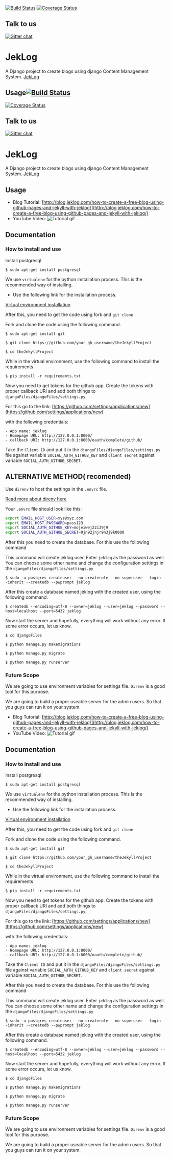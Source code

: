 [![Build Status](https://travis-ci.org/singh1114/theJekyllProject.svg?branch=master)](https://travis-ci.org/singh1114/theJekyllProject)
[![Coverage Status](https://coveralls.io/repos/github/singh1114/theJekyllProject/badge.svg?branch=master)](https://coveralls.io/github/singh1114/theJekyllProject?branch=master)

## Talk to us
[![Gitter chat](https://badges.gitter.im/django-jeklog/gitter.png)](https://gitter.im/django-jeklog/Lobby)
# JekLog
A Django project to create blogs using django Content Management System.
[JekLog](http://jeklog.com)

## Usage[![Build Status](https://travis-ci.org/singh1114/theJekyllProject.svg?branch=master)](https://travis-ci.org/singh1114/theJekyllProject)
[![Coverage Status](https://coveralls.io/repos/github/singh1114/theJekyllProject/badge.svg?branch=master)](https://coveralls.io/github/singh1114/theJekyllProject?branch=master)

## Talk to us
[![Gitter chat](https://badges.gitter.im/django-jeklog/gitter.png)](https://gitter.im/django-jeklog/Lobby)
# JekLog
A Django project to create blogs using django Content Management System.
[JekLog](http://jeklog.com)

## Usage

- Blog Tutorial:
	[http://blog.jeklog.com/how-to-create-a-free-blog-using-github-pages-and-jekyll-with-jeklog/](http://blog.jeklog.com/how-to-create-a-free-blog-using-github-pages-and-jekyll-with-jeklog/)
- YouTube Video:
	![Tutorial gif](https://i.imgur.com/1utmaOM.gif)


## Documentation

### How to install and use

Install postgresql

```$ sudo apt-get install postgresql```

We use `virtualenv` for the python installation process. This is the recommended way of installing.

- Use the following link for the installation process.

[Virtual environment installation](http://singh1114.github.io/blog/how-to-install-django-using-virtual-environment/)

After this, you need to get the code using fork and `git clone`

Fork and clone the code using the following command.

```$ sudo apt-get install git```

```$ git clone https://github.com/your_gh_username/theJekyllProject```

```$ cd theJekyllProject```

While in the virtual environment, use the following command to install the requirements

```$ pip install -r requirements.txt```

Now you need to get tokens for the github app. Create the tokens with proper callback URI and add both things to `djangoFiles/djangoFiles/settings.py`.

For this go to the link: [https://github.com/settings/applications/new](https://github.com/settings/applications/new)

with the following credentials:

	- App name: jeklog
	- Homepage URL: http://127.0.0.1:8000/
	- callback URI: http://127.0.0.1:8000/oauth/complete/github/

Take the `Client ID` and put it in the `djangoFiles/djangoFiles/settings.py` file against variable `SOCIAL_AUTH_GITHUB_KEY` and `client secret` against variable `SOCIAL_AUTH_GITHUB_SECRET`.

## ALTERNATIVE METHOD( recomended)

Use `direnv` to host the settings in the `.envrc` file.

[Read more about direnv here](http://blog.ranvirsingh.me/dir-env-to-create-environment-variables-in-ubuntu/)

Your `.envrc` file should look like this:

```bash
export EMAIL_HOST_USER=xyz@xyz.com                                      
export EMAIL_HOST_PASSWORD=pass123                                     
export SOCIAL_AUTH_GITHUB_KEY=mojeiwej22i39j9                              
export SOCIAL_AUTH_GITHUB_SECRET=0jn92jnjr9n3j9k0000
```

After this you need to create the database. For this use the following command

This command will create jeklog user. Enter `jeklog` as the password as well. You can choose some other name and change the configuration settings in the `djangoFiles/djangoFiles/settings.py`

```$ sudo -u postgres createuser --no-createrole --no-superuser --login --inherit --createdb --pwprompt jeklog```

After this create a database named jeklog with the created user, using the following command.

```$ createdb --encoding=utf-8 --owner=jeklog --user=jeklog --password --host=localhost --port=5432 jeklog```

Now start the server and hopefully, everything will work without any error. If some error occurs, let us know.

```$ cd djangoFiles```

```$ python manage.py makemigrations```

```$ python manage.py migrate```

```$ python manage.py runserver```

### Future Scope

We are going to use environment variables for settings file. `Direnv` is a good tool for this purpose.

We are going to build a proper useable server for the admin users. So that you guys can run it on your system.


- Blog Tutorial:
	[http://blog.jeklog.com/how-to-create-a-free-blog-using-github-pages-and-jekyll-with-jeklog/](http://blog.jeklog.com/how-to-create-a-free-blog-using-github-pages-and-jekyll-with-jeklog/)
- YouTube Video:
	![Tutorial gif](https://i.imgur.com/1utmaOM.gif)


## Documentation

### How to install and use

Install postgresql

```$ sudo apt-get install postgresql```

We use `virtualenv` for the python installation process. This is the recommended way of installing.

- Use the following link for the installation process.

[Virtual environment installation](http://singh1114.github.io/blog/how-to-install-django-using-virtual-environment/)

After this, you need to get the code using fork and `git clone`

Fork and clone the code using the following command.

```$ sudo apt-get install git```

```$ git clone https://github.com/your_gh_username/theJekyllProject```

```$ cd theJekyllProject```

While in the virtual environment, use the following command to install the requirements

```$ pip install -r requirements.txt```

Now you need to get tokens for the github app. Create the tokens with proper callback URI and add both things to `djangoFiles/djangoFiles/settings.py`.

For this go to the link: [https://github.com/settings/applications/new](https://github.com/settings/applications/new)

with the following credentials:

	- App name: jeklog
	- Homepage URL: http://127.0.0.1:8000/
	- callback URI: http://127.0.0.1:8000/oauth/complete/github/

Take the `Client ID` and put it in the `djangoFiles/djangoFiles/settings.py` file against variable `SOCIAL_AUTH_GITHUB_KEY` and `client secret` against variable `SOCIAL_AUTH_GITHUB_SECRET`.

After this you need to create the database. For this use the following command

This command will create jeklog user. Enter `jeklog` as the password as well. You can choose some other name and change the configuration settings in the `djangoFiles/djangoFiles/settings.py`

```$ sudo -u postgres createuser --no-createrole --no-superuser --login --inherit --createdb --pwprompt jeklog```

After this create a database named jeklog with the created user, using the following command.

```$ createdb --encoding=utf-8 --owner=jeklog --user=jeklog --password --host=localhost --port=5432 jeklog```

Now start the server and hopefully, everything will work without any error. If some error occurs, let us know.

```$ cd djangoFiles```

```$ python manage.py makemigrations```

```$ python manage.py migrate```

```$ python manage.py runserver```

### Future Scope

We are going to use environment variables for settings file. `Direnv` is a good tool for this purpose.

We are going to build a proper useable server for the admin users. So that you guys can run it on your system.
